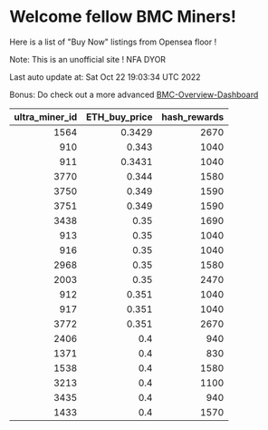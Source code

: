 # Welcome fellow BMC Miners!
Here is a list of "Buy Now" listings from Opensea floor !

Note: This is an unofficial site ! NFA DYOR

Last auto update at: Sat Oct 22 19:03:34 UTC 2022

Bonus: Do check out a more advanced [BMC-Overview-Dashboard](https://dune.com/defifunk/BMC-Overview-Dashboard)


|   ultra_miner_id |   ETH_buy_price |   hash_rewards |
|-----------------:|----------------:|---------------:|
|             1564 |          0.3429 |           2670 |
|              910 |          0.343  |           1040 |
|              911 |          0.3431 |           1040 |
|             3770 |          0.344  |           1580 |
|             3750 |          0.349  |           1590 |
|             3751 |          0.349  |           1590 |
|             3438 |          0.35   |           1690 |
|              913 |          0.35   |           1040 |
|              916 |          0.35   |           1040 |
|             2968 |          0.35   |           1580 |
|             2003 |          0.35   |           2470 |
|              912 |          0.351  |           1040 |
|              917 |          0.351  |           1040 |
|             3772 |          0.351  |           2670 |
|             2406 |          0.4    |            940 |
|             1371 |          0.4    |            830 |
|             1538 |          0.4    |           1580 |
|             3213 |          0.4    |           1100 |
|             3435 |          0.4    |            940 |
|             1433 |          0.4    |           1570 |